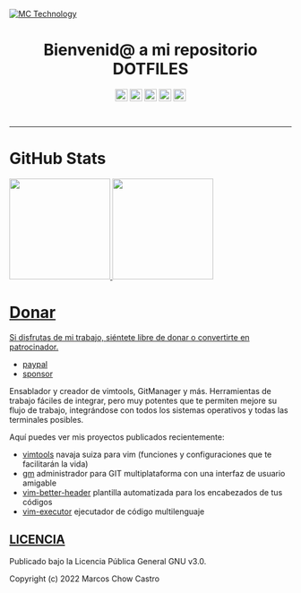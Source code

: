 [![MC Technology](https://github.com/mctechnology17/mctechnology17/blob/main/src/mctechnology_extendido.GIF)](https://www.youtube.com/channel/UC_mYh5PYPHBJ5YYUj8AIkcw)

<h1 align="center">Bienvenid@ a mi repositorio DOTFILES </h1>

<div align="center">

  [<img align="center" alt="MC Technology | YouTube" width="22px" src="https://github.com/mctechnology17/mctechnology17/blob/main/src/youtube.png" />][youtube]
  [<img align="center" alt="@mctechnology17 | Twitter" width="22px" src="https://github.com/mctechnology17/mctechnology17/blob/main/src/twitter.png" />][twitter]
  [<img align="center" alt="@mctechnology17 | Instagram" width="22px" src="https://github.com/mctechnology17/mctechnology17/blob/main/src/instagram.png" />][instagram]
  [<img align="center" alt="MC Technology17 | Facebook" width="22px" src="https://github.com/mctechnology17/mctechnology17/blob/main/src/facebook.png" />][facebook]
  [<img align="center" alt="@mctechnology17 | Reddit" width="22px" src="https://github.com/mctechnology17/mctechnology17/blob/main/src/reddit.png" />][reddit]

</div>
<br>

---

<h1 align="left">GitHub Stats</h1>

<div>
  <a href="https://github.com/mctechnology17">
  <img height="180em" src="https://github-readme-stats.vercel.app/api?username=mctechnology17&show_icons=true&theme=radical&include_all_commits=true&count_private=true"/>
  <img height="180em" src="https://github-readme-stats.vercel.app/api/top-langs/?username=mctechnology17&layout=compact&langs_count=7&theme=radical"/>
</div>

# Donar
Si disfrutas de mi trabajo, siéntete libre de donar o convertirte en patrocinador.
- [paypal]
- [sponsor]

Ensablador y creador de vimtools, GitManager y más. Herramientas de trabajo
fáciles de integrar, pero muy potentes que te permiten mejore su flujo de
trabajo, integrándose con todos los sistemas operativos y todas las
terminales posibles.

Aquí puedes ver mis proyectos publicados recientemente:
- [vimtools] navaja suiza para vim (funciones y configuraciones que te facilitarán la vida)
- [gm] administrador para GIT multiplataforma con una interfaz de usuario amigable
- [vim-better-header] plantilla automatizada para los encabezados de tus códigos
- [vim-executor] ejecutador de código multilenguaje


## [LICENCIA](LICENSE)

Publicado bajo la Licencia Pública General GNU v3.0.

Copyright (c) 2022 Marcos Chow Castro

[twitter]: https://twitter.com/mctechnology17
[youtube]: https://www.youtube.com/c/mctechnology17
[instagram]: https://www.instagram.com/mctechnology17/
[facebook]: https://m.facebook.com/mctechnology17/
[reddit]:https://www.reddit.com/user/mctechnology17

[vim-executor]: https://github.com/mctechnology17/vim-executor
[vim-better-header]: https://github.com/mctechnology17/vim-better-header
[gm]: https://github.com/mctechnology17/gm
[vimtools]: https://github.com/mctechnology17/vimtools
[jailbreakrepo]: https://mctechnology17.github.io/
[uiglitch]: https://repo.packix.com/package/com.mctechnology.uiglitch/
[uiswitches]: https://repo.packix.com/package/com.mctechnology.uiswitches/
[uibadge]: https://repo.packix.com/package/com.mctechnology.uibadge/
[youtuberepo]: https://github.com/mctechnology17/youtube_repo_mc_technology
[sponsor]: https://github.com/sponsors/mctechnology17
[paypal]: https://www.paypal.me/mctechnology17
[readline]: https://github.com/PowerShell/PSReadLine/blob/master/README.md
